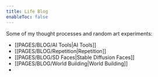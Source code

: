 ```yaml
---
title: Life Blog
enableToc: false
---
```


Some of my thought processes and random art experiments:
- [[PAGES/BLOG/AI Tools|AI Tools]]
- [[PAGES/BLOG/Repetition|Repetition]]
- [[PAGES/BLOG/SD Faces|Stable Diffusion Faces]]
- [[PAGES/BLOG/World Building|World Building]]
- 